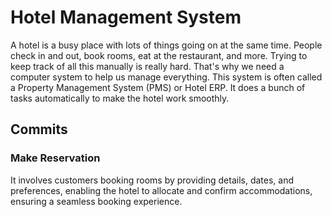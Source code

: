 # Hotel Management System

A hotel is a busy place with lots of things going on at the same time. People check in and out, book rooms, eat at the restaurant, and more. Trying to keep track of all this manually is really hard. That's why we need a computer system to help us manage everything. This system is often called a Property Management System (PMS) or Hotel ERP. It does a bunch of tasks automatically to make the hotel work smoothly.

## Commits
### Make Reservation
It involves customers booking rooms by providing details, dates, and preferences, enabling the hotel to allocate and confirm accommodations, ensuring a seamless booking experience.
